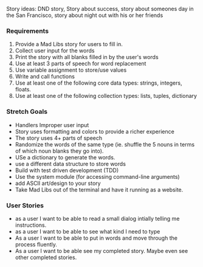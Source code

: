 Story ideas: DND story, Story about success, story about someones day in the San Francisco, story about night out with his or her friends


### Requirements
1. Provide a Mad Libs story for users to fill in.
2. Collect user input for the words
3. Print the story with all blanks filled in by the user's words 
4. Use at least 3 parts of speech for word replacement
5. Use variable assignment to store/use values
6. Write and call functions
7. Use at least one of the following core data types: strings, integers, floats.
8. Use at least one of the following collection types: lists, tuples, dictionary

### Stretch Goals

* Handlers Improper user input
* Story uses formatting and colors to provide a richer experience
* The story uses 4+ parts of speech
* Randomize the words of the same type (ie. shuffle the 5 nouns in terms of which noun blanks they go into).
* USe a dictionary to generate the words.
* use a different data structure to store words
* Build with test driven development (TDD)
* Use the system module (for accessing command-line arguments)
* add ASCII art/design to your story
* Take Mad Libs out of the terminal and have it running as a website.

### User Stories

* as a user I want to be able to read a small dialog intially telling me instructions.
* as a user I want to be able to see what kind I need to type
* As a user I want to be able to put in words and move through the process fluently.
* As a user I want to be able see my completed story. Maybe even see other completed stories.
